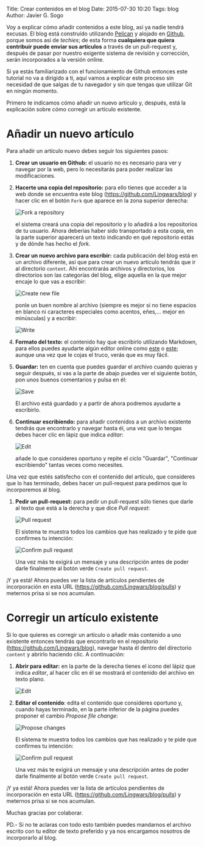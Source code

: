Title: Crear contenidos en el blog
Date: 2015-07-30 10:20
Tags: blog
Author: Javier G. Sogo

Voy a explicar cómo añadir contenidos a este blog, así ya nadie tendrá excusas. El blog está 
construído utilizando [Pelican](http://docs.getpelican.com/en/3.6.0/) y alojado en
[Github](https://github.com/Lingwars/blog), porque somos así de _techies_; de esta forma
**cualquiera que quiera contribuir puede enviar sus artículos** a través de un pull-request y,
después de pasar por nuestro exigente sistema de revisión y corrección, serán incorporados
a la versión online.

Si ya estás familiarizado con el funcionamiento de Github entonces este tutorial no va a dirigido
a ti, aquí vamos a explicar este proceso sin necesidad de que salgas de tu navegador y sin que
tengas que utilizar Git en ningún momento.

Primero te indicamos cómo añadir un nuevo artículo y, después, está la explicación sobre cómo
corregir un artículo existente.


# Añadir un nuevo artículo
Para añadir un artículo nuevo debes seguir los siguientes pasos:

 1. **Crear un usuario en Github:** el usuario no es necesario para ver y navegar por la web, pero lo
    necesitarás para poder realizar las modificaciones.
 
 1. **Hacerte una copia del repositorio:** para ello tienes que acceder a la web donde se encuentra
    este blog (https://github.com/Lingwars/blog) y hacer clic en el botón `Fork` que aparece en la
    zona superior derecha:
    
    ![Fork a repository]({filename}/images/lw-1.png)
    
    el sistema creará una copia del repositorio y lo añadirá a los repositorios de tu usuario.
    Ahora deberías haber sido transportado a esta copia, en la parte superior aparecerá un texto
    indicando en qué repositorio estás y de dónde has hecho el _fork_.
    
 1. **Crear un nuevo archivo para escribir:** cada publicación del blog está en un archivo diferente,
    así que para crear un nuevo articulo tendrás que ir al directorio `content`. Ahí encontrarás
    archivos y directorios, los directorios son las categorías del blog, elige aquella en la que
    mejor encaje lo que vas a escribir:
    
    ![Create new file]({filename}/images/lw-3.png)
    
    ponle un buen nombre al archivo (siempre es mejor si no tiene espacios en blanco ni caracteres
    especiales como acentos, eñes,... mejor en minúsculas) y a escribir:
    
    ![Write]({filename}/images/lw-4.png)
   
 1. **Formato del texto:** el contenido hay que escribirlo utilizando Markdown, para ellos puedes
    ayudarte algún editor online como [este](http://dillinger.io/) o [este](https://stackedit.io/editor);
    aunque una vez que le cojas el truco, verás que es muy fácil.
    
 1. **Guardar:** ten en cuenta que puedes guardar el archivo cuando quieras y seguir después, si vas a la parte
    de abajo puedes ver el siguiente botón, pon unos buenos comentarios y pulsa en él:
    
    ![Save]({filename}/images/lw-7.png)
    
    El archivo está guardado y a partir de ahora podremos ayudarte a escribirlo.
    
 1. **Continuar escribiendo:** para añadir contenidos a un archivo existente tendrás que encontrarlo y
    navegar hasta él, una vez que lo tengas debes hacer clic en lápiz que indica _editar_:
      
    ![Edit]({filename}/images/lw-8.png)
    
    añade lo que consideres oportuno y repite el ciclo "Guardar", "Continuar escribiendo" tantas
    veces como necesites.
    
Una vez que estés satisfecho con el contenido del artículo, que consideres que lo has terminado, debes
hacer un pull-request para pedirnos que lo incorporemos al blog.

 1. **Pedir un pull-request:** para pedir un pull-request sólo tienes que darle al texto que está a 
    la derecha y que dice _Pull request_:
    
    ![Pull request]({filename}/images/lw-9.png)

    El sistema te muestra todos los cambios que has realizado y te pide que confirmes tu intención:
    
    ![Confirm pull request]({filename}/images/lw-10.png)
    
    Una vez más te exigirá un mensaje y una descripción antes de poder darle finalmente al botón verde
    `Create pull request`.
    
¡Y ya está! Ahora puedes ver la lista de artículos pendientes de incorporación en esta
URL (https://github.com/Lingwars/blog/pulls) y meternos prisa si se nos acumulan.


# Corregir un artículo existente
Si lo que quieres es corregir un artículo o añadir más contenido a uno existente entonces tendrás
que encontrarlo en el repositorio (https://github.com/Lingwars/blog), navegar hasta él dentro
del directorio `content` y abrirlo haciendo clic. A continuación:

 1. **Abrir para editar:** en la parte de la derecha tienes el icono del lápiz que indica _editar_,
    al hacer clic en él se mostrará el contenido del archivo en texto plano.
    
    ![Edit]({filename}/images/lw-8.png)
    
 1. **Editar el contenido**: edita el contenido que consideres oportuno y, cuando hayas terminado,
    en la parte inferior de la página puedes proponer el cambio _Propose file change_:
    
    ![Propose changes]({filename}/images/lw-11.png)
    
    El sistema te muestra todos los cambios que has realizado y te pide que confirmes tu intención:
    
    ![Confirm pull request]({filename}/images/lw-10.png)
    
    Una vez más te exigirá un mensaje y una descripción antes de poder darle finalmente al botón verde
    `Create pull request`.
    
¡Y ya está! Ahora puedes ver la lista de artículos pendientes de incorporación en esta
URL (https://github.com/Lingwars/blog/pulls) y meternos prisa si se nos acumulan.

Muchas gracias por colaborar.


PD.- Si no te aclaras con todo esto también puedes mandarnos el archivo escrito con tu editor de
texto preferido y ya nos encargamos nosotros de incorporarlo al blog.